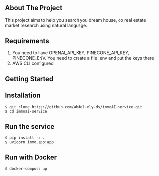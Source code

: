 ## About The Project
This project aims to help you search you dream house, do real estate market research using natural language.

## Requirements 
1) You need to have OPENAI_API_KEY, PINECONE_API_KEY, PINECONE_ENV. You need to create a file .env and put the keys there
2) AWS CLI configured
## Getting Started
Installation
------------

    $ git clone https://github.com/abdel-ely-ds/immoAI-service.git
    $ cd immoai-service
    
Run the service
------------
    $ pip install -e .
    $ uvicorn immo.app:app

Run with Docker
------------
    $ docker-compose up


